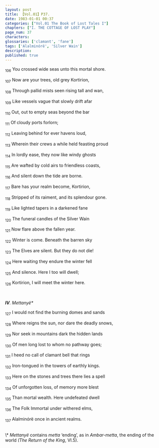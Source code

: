 ```yaml
---
layout: post
title: 【Vol.01】P37.
date: 1983-01-01 00:37
categories: ["Vol.01 The Book of Lost Tales I"]
chapters: ["I. THE COTTAGE OF LOST PLAY"]
page_num: 37
characters: 
glossaries: ['clamant', 'fane']
tags: ['Alalminórë', 'Silver Wain']
description: 
published: true
---
```


<SUB>106</SUB> You crossed wide seas unto this mortal shore.

<SUB>107</SUB> Now are your trees, old grey Kortirion,

<SUB>108</SUB> Through pallid mists seen rising tall and wan,

<SUB>109</SUB> Like vessels vague that slowly drift afar

<SUB>110</SUB> Out, out to empty seas beyond the bar

<SUB>111</SUB> Of cloudy ports forlorn;

<SUB>112</SUB> Leaving behind for ever havens loud,

<SUB>113</SUB> Wherein their crews a while held feasting proud

<SUB>114</SUB> In lordly ease, they now like windy ghosts

<SUB>115</SUB> Are wafted by cold airs to friendless coasts,

<SUB>116</SUB> And silent down the tide are borne.

<SUB>117</SUB> Bare has your realm become, Kortirion,

<SUB>118</SUB> Stripped of its raiment, and its splendour gone.

<SUB>119</SUB> Like lighted tapers in a darkened fane

<SUB>120</SUB> The funeral candles of the Silver Wain

<SUB>121</SUB> Now flare above the fallen year.

<SUB>122</SUB> Winter is come. Beneath the barren sky

<SUB>123</SUB> The Elves are silent. But they do not die!

<SUB>124</SUB> Here waiting they endure the winter fell

<SUB>125</SUB> And silence. Here I too will dwell;

<SUB>126</SUB> Kortirion, I will meet the winter here.

<BR>

<I><B>IV</B>. Mettanyë\*</I>

<SUB>127</SUB> I would not find the burning domes and sands

<SUB>128</SUB> Where reigns the sun, nor dare the deadly snows,

<SUB>129</SUB> Nor seek in mountains dark the hidden lands

<SUB>130</SUB> Of men long lost to whom no pathway goes;

<SUB>131</SUB> I heed no call of clamant bell that rings

<SUB>132</SUB> Iron-tongued in the towers of earthly kings.

<SUB>133</SUB> Here on the stones and trees there lies a spell

<SUB>134</SUB> Of unforgotten loss, of memory more blest

<SUB>135</SUB> Than mortal wealth. Here undefeated dwell

<SUB>136</SUB> The Folk Immortal under withered elms,

<SUB>137</SUB> Alalminórë once in ancient realms.

<BR>
\* <I>Mettanyë</I> contains <I>metta</I> ‘ending’, as in <I>Ambar-metta</I>, the ending of the world <I>(The Return of the King</I>, VI.5).

